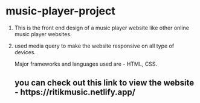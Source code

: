 <h1> music-player-project </h1>


1. This is the front end design of a music player website like other
    online music player websites.
2. used media query to make the website responsive on all type of
   devices.
   
   Major frameworks and languages used are - HTML, CSS.
   
   <h2> you can check out this link to view the website - https://ritikmusic.netlify.app/
